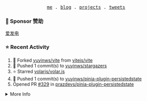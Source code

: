 <p align="center">
  <samp>
    <a href="https://yuy1n.io">me</a> .
    <a href="https://yuy1n.io/blog">blog</a> .
    <a href="https://yuy1n.io/projects">projects</a> .
    <a href="https://twitter.com/yuyinws">tweets</a>
  </samp>
</p>

### 💖 Sponsor 赞助

[爱发电](https://afdian.com/a/yuyinws)

### ⭐️ Recent Activity
<!--RECENT_ACTIVITY:start-->
1. 🍴 Forked [yuyinws/vite](https://github.com/yuyinws/vite) from [vitejs/vite](https://github.com/vitejs/vite)<br>
2. 💪 Pushed 1 commit(s) to [yuyinws/stargazers](https://github.com/yuyinws/stargazers)<br>
3. ⭐️ Starred [volarjs/volar.js](https://github.com/volarjs/volar.js)<br>
4. 💪 Pushed 1 commit(s) to [yuyinws/pinia-plugin-persistedstate](https://github.com/yuyinws/pinia-plugin-persistedstate)<br>
5. Opened PR [#329](https://github.com/prazdevs/pinia-plugin-persistedstate/pull/329) in [prazdevs/pinia-plugin-persistedstate](https://github.com/prazdevs/pinia-plugin-persistedstate)<br>
<!--RECENT_ACTIVITY:end-->

<details>
  <summary>
  More Info
  </summary>

[![wakatime](https://wakatime.com/badge/user/51143705-a99d-4e70-b101-fd9e1cb44e71.svg)](https://wakatime.com/@51143705-a99d-4e70-b101-fd9e1cb44e71)

<img src="https://cdn.jsdelivr.net/gh/yuyinws/yuyinws/gitmand.svg" />
<br />
<img src="https://card.yuy1n.io/card/76561198340841543/dark,bg-game-1850570" />
<br />
<img src="https://cdn.jsdelivr.net/gh/yuyinws/yuyinws/github-metrics.svg" />
</details>
